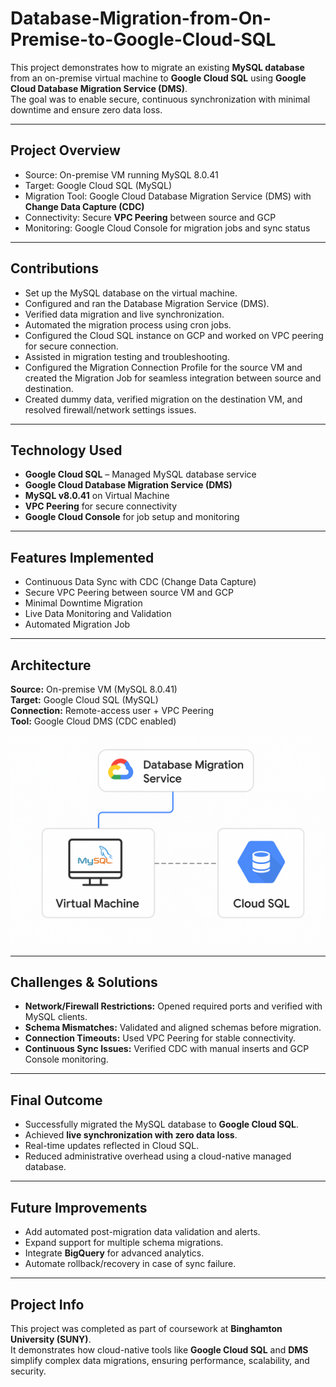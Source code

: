 # Database-Migration-from-On-Premise-to-Google-Cloud-SQL

This project demonstrates how to migrate an existing **MySQL database** from an on-premise virtual machine to **Google Cloud SQL** using **Google Cloud Database Migration Service (DMS)**.  
The goal was to enable secure, continuous synchronization with minimal downtime and ensure zero data loss.

---

##  Project Overview
- Source: On-premise VM running MySQL 8.0.41  
- Target: Google Cloud SQL (MySQL)  
- Migration Tool: Google Cloud Database Migration Service (DMS) with **Change Data Capture (CDC)**  
- Connectivity: Secure **VPC Peering** between source and GCP  
- Monitoring: Google Cloud Console for migration jobs and sync status  

---

##  Contributions
- Set up the MySQL database on the virtual machine.  
- Configured and ran the Database Migration Service (DMS).  
- Verified data migration and live synchronization.  
- Automated the migration process using cron jobs.  
- Configured the Cloud SQL instance on GCP and worked on VPC peering for secure connection.  
- Assisted in migration testing and troubleshooting.  
- Configured the Migration Connection Profile for the source VM and created the Migration Job for seamless integration between source and destination.  
- Created dummy data, verified migration on the destination VM, and resolved firewall/network settings issues.  

---

##  Technology Used
- **Google Cloud SQL** – Managed MySQL database service  
- **Google Cloud Database Migration Service (DMS)**  
- **MySQL v8.0.41** on Virtual Machine  
- **VPC Peering** for secure connectivity  
- **Google Cloud Console** for job setup and monitoring  

---

##  Features Implemented
- Continuous Data Sync with CDC (Change Data Capture)  
- Secure VPC Peering between source VM and GCP  
- Minimal Downtime Migration  
- Live Data Monitoring and Validation  
- Automated Migration Job  

---

##  Architecture
**Source:** On-premise VM (MySQL 8.0.41)  
**Target:** Google Cloud SQL (MySQL)  
**Connection:** Remote-access user + VPC Peering  
**Tool:** Google Cloud DMS (CDC enabled)  

![image alt](https://github.com/Abhishekg07/Database-Migration-from-On-Premise-to-Google-Cloud-SQL/blob/1de822201d5eab8919c06a0843e2906bf9a33366/Architecture%20Diagram.png)

---

##  Challenges & Solutions
- **Network/Firewall Restrictions:** Opened required ports and verified with MySQL clients.  
- **Schema Mismatches:** Validated and aligned schemas before migration.  
- **Connection Timeouts:** Used VPC Peering for stable connectivity.  
- **Continuous Sync Issues:** Verified CDC with manual inserts and GCP Console monitoring.  

---

##  Final Outcome
- Successfully migrated the MySQL database to **Google Cloud SQL**.  
- Achieved **live synchronization with zero data loss**.  
- Real-time updates reflected in Cloud SQL.  
- Reduced administrative overhead using a cloud-native managed database.  

---

##  Future Improvements
- Add automated post-migration data validation and alerts.  
- Expand support for multiple schema migrations.  
- Integrate **BigQuery** for advanced analytics.  
- Automate rollback/recovery in case of sync failure.  

---

##  Project Info
This project was completed as part of coursework at **Binghamton University (SUNY)**.  
It demonstrates how cloud-native tools like **Google Cloud SQL** and **DMS** simplify complex data migrations, ensuring performance, scalability, and security.  

